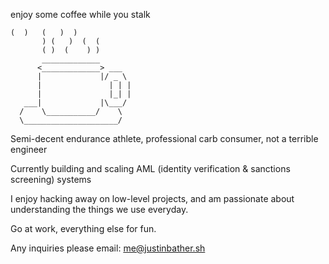 enjoy some coffee while you stalk
```
(  )   (   )  )
       ) (   )  (  (
       ( )  (    ) )
       _____________
      <_____________> ___
      |             |/ _ \
      |               | | |
      |               |_| |
   ___|             |\___/
  /    \___________/    \
  \_____________________/
```


Semi-decent endurance athlete, professional carb consumer, not a terrible engineer

Currently building and scaling AML (identity verification & sanctions screening) systems

I enjoy hacking away on low-level projects, and am passionate about understanding the things we use everyday. 

Go at work, everything else for fun.

Any inquiries please email: me@justinbather.sh
